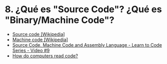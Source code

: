 # 8. ¿Qué es "Source Code"? ¿Qué es "Binary/Machine Code"?

- [Source code [Wikipedia]](https://en.wikipedia.org/wiki/Source_code)
- [Machine code [Wikipedia]](https://en.wikipedia.org/wiki/Machine_code)
- [Source Code, Machine Code and Assembly Language - Learn to Code Series - Video #9](https://www.youtube.com/watch?v=bgN4LBt5buU)
- [How do computers read code?](https://www.youtube.com/watch?v=QXjU9qTsYCc)